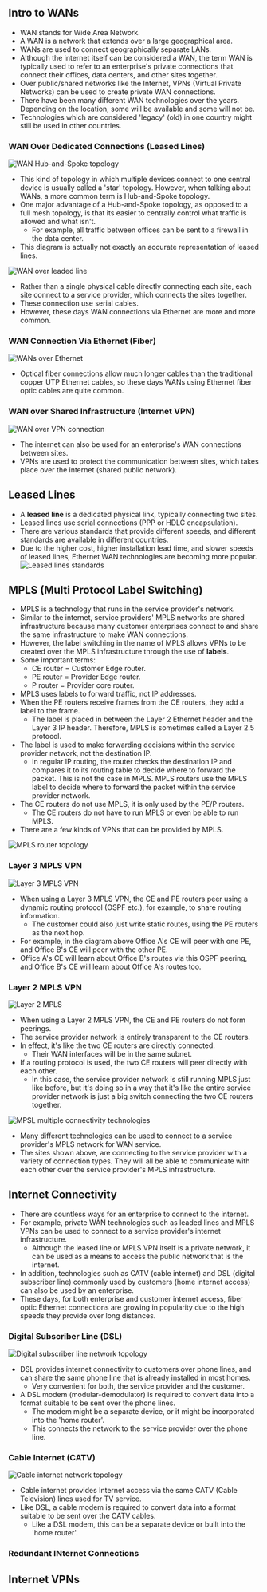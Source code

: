 ## Intro to WANs
* WAN stands for Wide Area Network.
* A WAN is a network that extends over a large geographical area.
* WANs are used to connect geographically separate LANs.
* Although the internet itself can be considered a WAN, the term WAN is typically used to refer to an enterprise's private connections that connect their offices, data centers, and other sites together.
* Over public/shared networks like the Internet, VPNs (Virtual Private Networks) can be used to create private WAN connections.
* There have been many different WAN technologies over the years. Depending on the location, some will be available and some will not be.
* Technologies which are considered 'legacy' (old) in one country might still be used in other countries.
### WAN Over Dedicated Connections (Leased Lines)
![WAN Hub-and-Spoke topology](./img4/wan-hub-and-spoke-topology.png)
* This kind of topology in which multiple devices connect to one central device is usually called a 'star' topology. However, when talking about WANs, a more common term is Hub-and-Spoke topology.
* One major advantage of a Hub-and-Spoke topology, as opposed to a full mesh topology, is that its easier to centrally control what traffic is allowed and what isn't.
	* For example, all traffic between offices can be sent to a firewall in the data center.
* This diagram is actually not exactly an accurate representation of leased lines.

![WAN over leaded line](./img4/WAN-ver-leaded-line.png)
* Rather than a single physical cable directly connecting each site, each site connect to a service provider, which connects the sites together.
* These connection use serial cables.
* However, these days WAN connections via Ethernet are more and more common.

### WAN Connection Via Ethernet (Fiber)
![WANs over Ethernet](./img4/WAN-via-Ethernet.png)
* Optical fiber connections allow much longer cables than the traditional copper UTP Ethernet cables, so these days WANs using Ethernet fiber optic cables are quite common.
### WAN over Shared Infrastructure (Internet VPN)
![WAN over VPN connection](./img4/WAN-over-VPN.png)
* The internet can also be used for an enterprise's WAN connections between sites. 
* VPNs are used to protect the communication between sites, which takes place over the internet (shared public network).
## Leased Lines
* A **leased line** is a dedicated physical link, typically connecting two sites.
* Leased lines use serial connections (PPP or HDLC encapsulation).
* There are various standards that provide different speeds, and different standards are available in different countries.
* Due to the higher cost, higher installation lead time, and slower speeds of leased lines, Ethernet WAN technologies are becoming more popular.
![Leased lines standards](./img4/leased-lines-standards.png)
## MPLS (Multi Protocol Label Switching)
* MPLS is a technology that runs in the service provider's network.
* Similar to the internet, service providers' MPLS networks are shared infrastructure because many customer enterprises connect to and share the same infrastructure to make WAN connections.
* However, the label switching in the name of MPLS allows VPNs to be created over the MPLS infrastructure through the use of **labels**.
* Some important terms:
	* CE router = Customer Edge router.
	* PE router = Provider Edge router.
	* P router = Provider core router.
* MPLS uses labels to forward traffic, not IP addresses.
*  When the PE routers receive frames from the CE routers, they add a label to the frame. 
	* The label is placed in between the Layer 2 Ethernet header and the Layer 3 IP header. Therefore, MPLS is sometimes called a Layer 2.5 protocol.
* The label is used to make forwarding decisions within the service provider network, not the destination IP.
	* In regular IP routing, the router checks the destination IP and compares it to its routing table to decide where to forward the packet. This is not the case in MPLS. MPLS routers use the MPLS label to decide where to forward the packet within the service provider network.
* The CE routers do not use MPLS, it is only used by the PE/P routers.
	* The CE routers do not have to run MPLS or even be able to run MPLS.
* There are a few kinds of VPNs that can be provided by MPLS.

![MPLS router topology](./img4/MPLS-router-topology.png)
### Layer 3 MPLS VPN
![Layer 3 MPLS VPN](./img4/layer-3-mpls-vpn.png)
* When using a Layer 3 MPLS VPN, the CE and PE routers peer using a dynamic routing protocol (OSPF etc.), for example, to share routing information.
	* The customer could also just write static routes, using the PE routers as the next hop.
* For example, in the diagram above Office A's CE will peer with one PE, and Office B's CE will peer with the other PE.
* Office A's CE will learn about Office B's routes via this OSPF peering, and Office B's CE will learn about Office A's routes too.
### Layer 2 MPLS VPN
![Layer 2 MPLS](./img4/layer-2-mpls.png)
* When using a Layer 2 MPLS VPN, the CE and PE routers do not form peerings.
* The service provider network is entirely transparent to the CE routers.
* In effect, it's like the two CE routers are directly connected.
	* Their WAN interfaces will be in the same subnet.
* If a routing protocol is used, the two CE routers will peer directly with each other.
	* In this case, the service provider network is still running MPLS just like before, but it's doing so in a way that it's like the entire service provider network is just a big switch connecting the two CE routers together.

![MPSL multiple connectivity technologies](./img4/MPLS-multiple-connectivity-technologies.png)
* Many different technologies can be used to connect to a service provider's MPLS network for WAN service.
* The sites shown above, are connecting to the service provider with a variety of connection types. They will all be able to communicate with each other over the service provider's MPLS infrastructure.
## Internet Connectivity
* There are countless ways for an enterprise to connect to the internet.
* For example, private WAN technologies such as leaded lines and MPLS VPNs can be used to connect to a service provider's internet infrastructure.
	* Although the leased line or MPLS VPN itself is a private network, it can be used as a means to access the public network that is the internet.
* In addition, technologies such as CATV (cable internet) and DSL (digital subscriber line) commonly used by customers (home internet access) can also be used by an enterprise.
* These days, for both enterprise and customer internet access, fiber optic Ethernet connections are growing in popularity due to the high speeds they provide over long distances.
### Digital Subscriber Line (DSL)
![Digital subscriber line network topology](./img4/digital-subscriber-line.png)
* DSL provides internet connectivity to customers over phone lines, and can share the same phone line that is already installed in most homes.
	* Very convenient for both, the service provider and the customer.
* A DSL modem (modular-demodulator) is required to convert data into a format suitable to be sent over the phone lines.
	* The modem might be a separate device, or it might be incorporated into the 'home router'.
	* This connects the network to the service provider over the phone line.
### Cable Internet (CATV)
![Cable internet network topology](./img4/cable-internet-topology.png)
* Cable internet provides Internet access via the same CATV (Cable Television) lines used for TV service.
* Like DSL, a cable modem is required to convert data into a format suitable to be sent over the CATV cables.
	* Like a DSL modem, this can be a separate device or built into the 'home router'.

### Redundant INternet Connections

## Internet VPNs